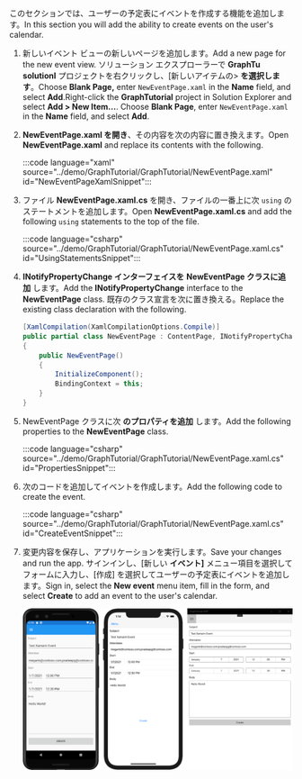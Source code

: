 <!-- markdownlint-disable MD002 MD041 -->

<span data-ttu-id="476f2-101">このセクションでは、ユーザーの予定表にイベントを作成する機能を追加します。</span><span class="sxs-lookup"><span data-stu-id="476f2-101">In this section you will add the ability to create events on the user's calendar.</span></span>

1. <span data-ttu-id="476f2-102">新しいイベント ビューの新しいページを追加します。</span><span class="sxs-lookup"><span data-stu-id="476f2-102">Add a new page for the new event view.</span></span> <span data-ttu-id="476f2-103">ソリューション エクスプローラーで **GraphTu solutionl** プロジェクトを右クリックし、[新しいアイテムの> **を選択します**。Choose **Blank Page,** enter `NewEventPage.xaml` in the **Name** field, and select **Add**.</span><span class="sxs-lookup"><span data-stu-id="476f2-103">Right-click the **GraphTutorial** project in Solution Explorer and select **Add > New Item...**. Choose **Blank Page**, enter `NewEventPage.xaml` in the **Name** field, and select **Add**.</span></span>

1. <span data-ttu-id="476f2-104">**NewEventPage.xaml を開き**、その内容を次の内容に置き換えます。</span><span class="sxs-lookup"><span data-stu-id="476f2-104">Open **NewEventPage.xaml** and replace its contents with the following.</span></span>

    :::code language="xaml" source="../demo/GraphTutorial/GraphTutorial/NewEventPage.xaml" id="NewEventPageXamlSnippet":::

1. <span data-ttu-id="476f2-105">ファイル **NewEventPage.xaml.cs** を開き、ファイルの一番上に次 `using` のステートメントを追加します。</span><span class="sxs-lookup"><span data-stu-id="476f2-105">Open **NewEventPage.xaml.cs** and add the following `using` statements to the top of the file.</span></span>

    :::code language="csharp" source="../demo/GraphTutorial/GraphTutorial/NewEventPage.xaml.cs" id="UsingStatementsSnippet":::

1. <span data-ttu-id="476f2-106">**INotifyPropertyChange インターフェイスを** **NewEventPage クラスに追加** します。</span><span class="sxs-lookup"><span data-stu-id="476f2-106">Add the **INotifyPropertyChange** interface to the **NewEventPage** class.</span></span> <span data-ttu-id="476f2-107">既存のクラス宣言を次に置き換える。</span><span class="sxs-lookup"><span data-stu-id="476f2-107">Replace the existing class declaration with the following.</span></span>

    ```csharp
    [XamlCompilation(XamlCompilationOptions.Compile)]
    public partial class NewEventPage : ContentPage, INotifyPropertyChanged
    {
        public NewEventPage()
        {
            InitializeComponent();
            BindingContext = this;
        }
    }
    ```

1. <span data-ttu-id="476f2-108">NewEventPage クラスに次 **のプロパティを追加** します。</span><span class="sxs-lookup"><span data-stu-id="476f2-108">Add the following properties to the **NewEventPage** class.</span></span>

    :::code language="csharp" source="../demo/GraphTutorial/GraphTutorial/NewEventPage.xaml.cs" id="PropertiesSnippet":::

1. <span data-ttu-id="476f2-109">次のコードを追加してイベントを作成します。</span><span class="sxs-lookup"><span data-stu-id="476f2-109">Add the following code to create the event.</span></span>

    :::code language="csharp" source="../demo/GraphTutorial/GraphTutorial/NewEventPage.xaml.cs" id="CreateEventSnippet":::

1. <span data-ttu-id="476f2-110">変更内容を保存し、アプリケーションを実行します。</span><span class="sxs-lookup"><span data-stu-id="476f2-110">Save your changes and run the app.</span></span> <span data-ttu-id="476f2-111">サインインし、[新しい **イベント]** メニュー項目を選択してフォームに入力し、[作成] を選択してユーザーの予定表にイベントを追加します。</span><span class="sxs-lookup"><span data-stu-id="476f2-111">Sign in, select the **New event** menu item, fill in the form, and select **Create** to add an event to the user's calendar.</span></span>

    ![新しいイベント ページのスクリーンショット](images/new-event-page.png)

